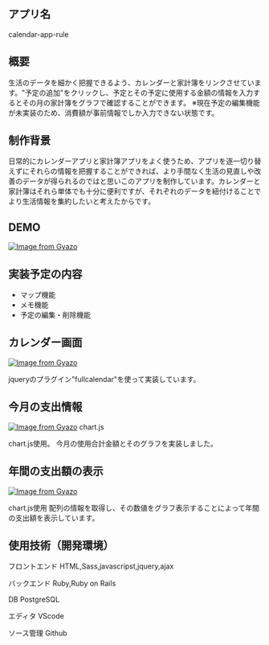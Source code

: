 ## アプリ名

calendar-app-rule

## 概要

生活のデータを細かく把握できるよう、カレンダーと家計簿をリンクさせています。"予定の追加"をクリックし、予定とその予定に使用する金額の情報を入力するとその月の家計簿をグラフで確認することができます。
※現在予定の編集機能が未実装のため、消費額が事前情報でしか入力できない状態です。

## 制作背景

日常的にカレンダーアプリと家計簿アプリをよく使うため、アプリを逐一切り替えずにそれらの情報を把握することができれば、より手間なく生活の見直しや改善のデータが得られるのではと思いこのアプリを制作しています。カレンダーと家計簿はそれら単体でも十分に便利ですが、それぞれのデータを紐付けることでより生活情報を集約したいと考えたからです。

## DEMO

[![Image from Gyazo](https://i.gyazo.com/180732dd7e417479f4548e6a822ab61c.gif)](https://gyazo.com/180732dd7e417479f4548e6a822ab61c)

## 実装予定の内容

- マップ機能
- メモ機能
- 予定の編集・削除機能

## カレンダー画面

[![Image from Gyazo](https://i.gyazo.com/f9d7a83b69856baa32372deff94693c9.gif)](https://gyazo.com/f9d7a83b69856baa32372deff94693c9)

jqueryのプラグイン"fullcalendar"を使って実装しています。

## 今月の支出情報

[![Image from Gyazo](https://i.gyazo.com/5305d85144ad8529b7e2d73ce52c3861.gif)](https://gyazo.com/5305d85144ad8529b7e2d73ce52c3861)
chart.js

chart.js使用。
今月の使用合計金額とそのグラフを実装しました。

## 年間の支出額の表示

[![Image from Gyazo](https://i.gyazo.com/99a6d7f815dc148787570afe46e53b7d.gif)](https://gyazo.com/99a6d7f815dc148787570afe46e53b7d)

chart.js使用
配列の情報を取得し、その数値をグラフ表示することによって年間の支出額を表示しています。

## 使用技術（開発環境）

フロントエンド
HTML,Sass,javascripst,jquery,ajax

バックエンド
Ruby,Ruby on Rails

DB
PostgreSQL

エディタ
VScode

ソース管理
Github
